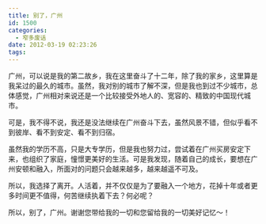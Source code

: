 ```yaml
---
title: 别了，广州
id: 1500
categories:
  - 窄多废话
date: 2012-03-19 02:23:26
tags:
---
```


广州，可以说是我的第二故乡，我在这里奋斗了十二年，除了我的家乡，这里算是我呆过的最久的城市。虽然，我对别的城市了解不深，但是我也到过不少城市，总体感觉，广州相对来说还是一个比较接受外地人的、宽容的、精致的中国现代城市。

可是，我不得不说，我还是没法继续在广州奋斗下去，虽然风景不错，但似乎看不到彼岸、看不到安定、看不到归宿。

虽然我的学历不高，只是大专学历，但是我也努力过，尝试着在广州买房安定下来，也组织了家庭，憧憬更美好的生活。可是我发现，随着自己的成长，要想在广州安顿和融入，所面对的问题只会越来越多，越来越遥不可及。

所以，我选择了离开。人活着，并不仅仅是为了要融入一个地方，花掉十年或者更多时间更不值得，何苦继续执着下去？何必呢？

所以，别了，广州。谢谢您带给我的一切和您留给我的一切美好记忆～！